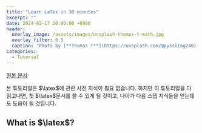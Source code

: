```yaml
---
title: "Learn LaTex in 30 minutes"
excerpt: ""
date: 2024-02-17 20:00:00 +0900
header:
  overlay_image: /assets/images/unsplash-thomas-t-math.jpg
  overlay_filter: 0.5
  caption: "Photo by [**Thomas T**](https://unsplash.com/@pyssling240) on [**Unsplash**](https://unsplash.com/)"
categories:
  - Tutorial
---
```


[원본 문서](https://www.overleaf.com/learn/latex/Learn_LaTeX_in_30_minutes)

본 튜토리얼은 $\latex$에 관란 사전 지식이 필요 없습니다. 하지만 이 튜토리얼을 다 읽고나면, 첫 $\latex$문서를 쓸 수 있게 될 것이고, 나아가 다음 스텝 지식들을 얻는데도 도움이 될 것입니다.

## What is $\latex$?



